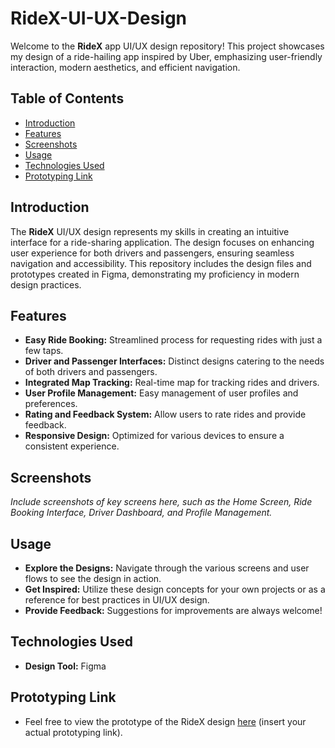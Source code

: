# RideX-UI-UX-Design

Welcome to the **RideX** app UI/UX design repository! This project showcases my design of a ride-hailing app inspired by Uber, emphasizing user-friendly interaction, modern aesthetics, and efficient navigation.

## Table of Contents

- [Introduction](#introduction)
- [Features](#features)
- [Screenshots](#screenshots)
- [Usage](#usage)
- [Technologies Used](#technologies-used)
- [Prototyping Link](#prototyping-link)

## Introduction

The **RideX** UI/UX design represents my skills in creating an intuitive interface for a ride-sharing application. The design focuses on enhancing user experience for both drivers and passengers, ensuring seamless navigation and accessibility. This repository includes the design files and prototypes created in Figma, demonstrating my proficiency in modern design practices.

## Features

- **Easy Ride Booking:** Streamlined process for requesting rides with just a few taps.
- **Driver and Passenger Interfaces:** Distinct designs catering to the needs of both drivers and passengers.
- **Integrated Map Tracking:** Real-time map for tracking rides and drivers.
- **User Profile Management:** Easy management of user profiles and preferences.
- **Rating and Feedback System:** Allow users to rate rides and provide feedback.
- **Responsive Design:** Optimized for various devices to ensure a consistent experience.

## Screenshots

*Include screenshots of key screens here, such as the Home Screen, Ride Booking Interface, Driver Dashboard, and Profile Management.*

## Usage

- **Explore the Designs:** Navigate through the various screens and user flows to see the design in action.
- **Get Inspired:** Utilize these design concepts for your own projects or as a reference for best practices in UI/UX design.
- **Provide Feedback:** Suggestions for improvements are always welcome!

## Technologies Used

- **Design Tool:** Figma

## Prototyping Link

- Feel free to view the prototype of the RideX design [here](#) (insert your actual prototyping link).

